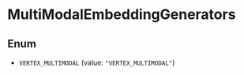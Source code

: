 

# MultiModalEmbeddingGenerators

## Enum


* `VERTEX_MULTIMODAL` (value: `"VERTEX_MULTIMODAL"`)



